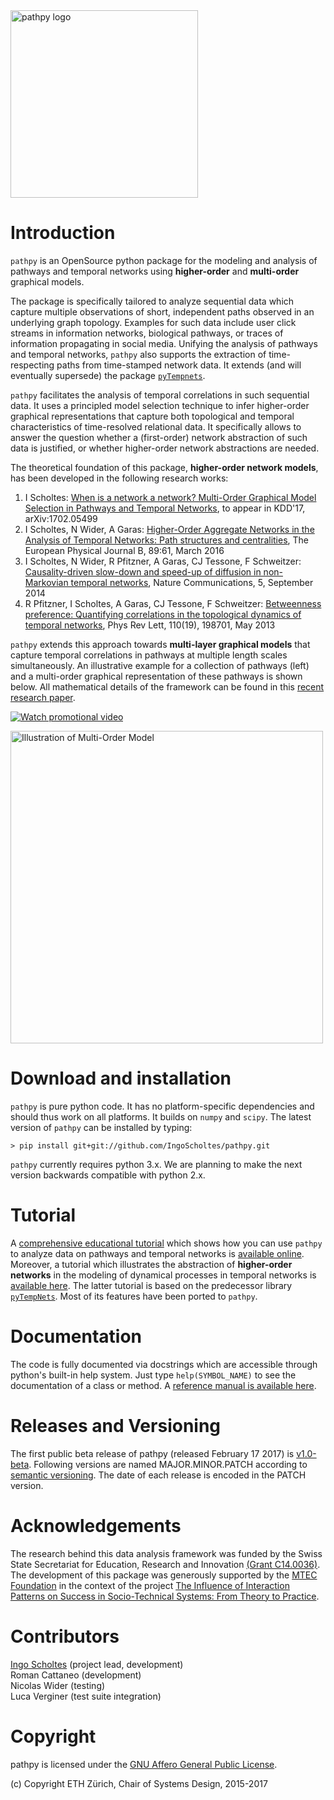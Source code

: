 <img src="https://github.com/IngoScholtes/pathpy/blob/master/pathpy_logo.png" width="300" alt="pathpy logo" />

# Introduction

`pathpy` is an OpenSource python package for the modeling and analysis of pathways and temporal networks
using **higher-order** and **multi-order** graphical models.

The package is specifically tailored to analyze sequential data which capture multiple observations of short, independent paths
observed in an underlying graph topology. Examples for such data include user click streams in information networks,
biological pathways, or traces of information propagating in social media. Unifying the analysis of pathways and temporal networks,
`pathpy` also supports the extraction of time-respecting paths from time-stamped network data. It extends (and will eventually supersede)
the package [`pyTempnets`](https://github.com/IngoScholtes/pyTempNets).

`pathpy` facilitates the analysis of temporal correlations in such sequential data. It uses a principled model selection
technique to infer higher-order graphical representations that capture both topological and temporal
characteristics of time-resolved relational data. It specifically allows to answer the question whether a (first-order) network
abstraction of such data is justified, or whether higher-order network abstractions are needed.

The theoretical foundation of this package, **higher-order network models**, has been developed in the following research works:

1. I Scholtes: [When is a network a network? Multi-Order Graphical Model Selection in Pathways and Temporal Networks](https://arxiv.org/abs/1702.05499), to appear in KDD'17, arXiv:1702.05499
2. I Scholtes, N Wider, A Garas: [Higher-Order Aggregate Networks in the Analysis of Temporal Networks: Path structures and centralities](http://dx.doi.org/10.1140/epjb/e2016-60663-0), The European Physical Journal B, 89:61, March 2016
3. I Scholtes, N Wider, R Pfitzner, A Garas, CJ Tessone, F Schweitzer: [Causality-driven slow-down and speed-up of diffusion in non-Markovian temporal networks](http://www.nature.com/ncomms/2014/140924/ncomms6024/full/ncomms6024.html), Nature Communications, 5, September 2014
4. R Pfitzner, I Scholtes, A Garas, CJ Tessone, F Schweitzer: [Betweenness preference: Quantifying correlations in the topological dynamics of temporal networks](http://journals.aps.org/prl/abstract/10.1103/PhysRevLett.110.198701), Phys Rev Lett, 110(19), 198701, May 2013

`pathpy` extends this approach towards **multi-layer graphical models** that capture temporal correlations in pathways at multiple length scales simultaneously. An illustrative example for
a collection of pathways (left) and a multi-order graphical representation of these pathways is shown below. All mathematical details of the framework can be found in this [recent research paper](https://arxiv.org/abs/1702.05499).

[![Watch promotional video](https://img.youtube.com/vi/CxJkVrD2ZlM/0.jpg)](https://www.youtube.com/watch?v=CxJkVrD2ZlM)

<img src="https://github.com/IngoScholtes/pathpy/blob/master/multiorder.png" width="500" alt="Illustration of Multi-Order Model" />

# Download and installation

`pathpy` is pure python code. It has no platform-specific dependencies and should thus work on all platforms. It builds on `numpy` and `scipy`. The latest version of `pathpy` can be installed by typing:

`> pip install git+git://github.com/IngoScholtes/pathpy.git`

`pathpy` currently requires python 3.x. We are planning to make the next version backwards compatible with python 2.x. 

# Tutorial

A [comprehensive educational tutorial](https://ingoscholtes.github.io/pathpy/tutorial.html) which shows how you can use `pathpy` to analyze data on pathways and temporal networks is [available online](https://ingoscholtes.github.io/pathpy/tutorial.html).
Moreover, a tutorial which illustrates the abstraction of **higher-order networks** in the modeling of dynamical processes in temporal networks is [available here](https://www.sg.ethz.ch/team/people/ischoltes/research-insights/temporal-networks-demo/). The
latter tutorial is based on the predecessor library [`pyTempNets`](https://github.com/IngoScholtes/pyTempNets). Most of its features have been ported to `pathpy`.

# Documentation

The code is fully documented via docstrings which are accessible through python's built-in help system. Just type `help(SYMBOL_NAME)` to see the documentation of a class or method. A [reference manual is available here](https://ingoscholtes.github.io/pathpy/hierarchy.html).

# Releases and Versioning

The first public beta release of pathpy (released February 17 2017) is [v1.0-beta](https://github.com/IngoScholtes/pathpy/releases/tag/v1.0-beta.1). Following versions are named MAJOR.MINOR.PATCH according to [semantic versioning](http://semver.org/). The date of each release is encoded in the PATCH version.

# Acknowledgements

The research behind this data analysis framework was funded by the Swiss State Secretariat for Education, Research and Innovation [(Grant C14.0036)](https://www.sg.ethz.ch/projects/seri-information-spaces/). The development of this package was generously supported by the [MTEC Foundation](http://www.mtec.ethz.ch/research/support/MTECFoundation.html) in the context of the project [The Influence of Interaction Patterns on Success in Socio-Technical Systems: From Theory to Practice](https://www.sg.ethz.ch/projects/mtec-interaction-patterns/).

# Contributors

[Ingo Scholtes](http://www.ingoscholtes.net) (project lead, development)  
Roman Cattaneo (development)  
Nicolas Wider (testing)  
Luca Verginer (test suite integration)  

# Copyright

pathpy is licensed under the [GNU Affero General Public License](https://choosealicense.com/licenses/agpl-3.0/).

(c) Copyright ETH Zürich, Chair of Systems Design, 2015-2017
